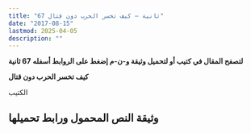 ```yaml
---
title: "67 ثانية – كيف تخسر الحرب دون قتال"
date: "2017-08-15"
lastmod: 2025-04-05
description: ""
---
```

**لتصفح المقال في كتيب أو لتحميل وثيقة و-ن-م إضغط على الروابط أسفله** **67 ثانية**

**كيف تخسر الحرب دون قتال**

الكتيب

## وثيقة النص المحمول ورابط تحميلها

###

